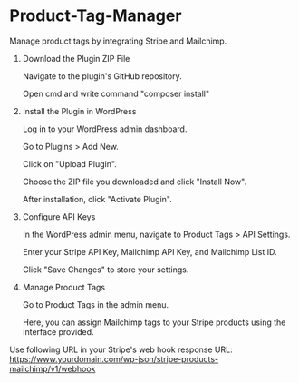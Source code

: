 # Product-Tag-Manager
Manage product tags by integrating Stripe and Mailchimp.

1. Download the Plugin ZIP File

    Navigate to the plugin's GitHub repository.

    Open cmd and write command "composer install"
    

2. Install the Plugin in WordPress

    Log in to your WordPress admin dashboard.

    Go to Plugins > Add New.

    Click on "Upload Plugin".

    Choose the ZIP file you downloaded and click "Install Now".

    After installation, click "Activate Plugin".​
   

3. Configure API Keys

    In the WordPress admin menu, navigate to Product Tags > API Settings.

    Enter your Stripe API Key, Mailchimp API Key, and Mailchimp List ID.

    Click "Save Changes" to store your settings.​

4. Manage Product Tags

    Go to Product Tags in the admin menu.

    Here, you can assign Mailchimp tags to your Stripe products using the interface provided.

Use following URL in your Stripe's web hook response URL:
https://www.yourdomain.com/wp-json/stripe-products-mailchimp/v1/webhook

